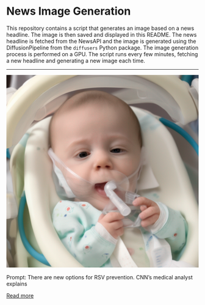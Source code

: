 # News Image Generation
This repository contains a script that generates an image based on a news headline. The image is then saved and displayed in this README.
The news headline is fetched from the NewsAPI and the image is generated using the DiffusionPipeline from the `diffusers` Python package. The image generation process is performed on a GPU.
The script runs every few minutes, fetching a new headline and generating a new image each time.

---

![Generated Image](image.png)

Prompt: There are new options for RSV prevention. CNN’s medical analyst explains

[Read more](https://www.cnn.com/2023/07/20/health/rsv-vaccine-prevention-newborn-babies-wellness/index.html)